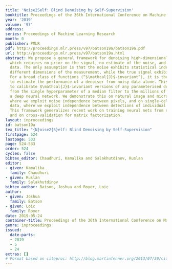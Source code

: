 ```yaml
---
title: 'Noise2Self: Blind Denoising by Self-Supervision'
booktitle: Proceedings of the 36th International Conference on Machine Learning
year: '2019'
volume: '97'
address: 
series: Proceedings of Machine Learning Research
month: 0
publisher: PMLR
pdf: http://proceedings.mlr.press/v97/batson19a/batson19a.pdf
url: http://proceedings.mlr.press/v97/batson19a.html
abstract: We propose a general framework for denoising high-dimensional measurements
  which requires no prior on the signal, no estimate of the noise, and no clean training
  data. The only assumption is that the noise exhibits statistical independence across
  different dimensions of the measurement, while the true signal exhibits some correlation.
  For a broad class of functions (“$\mathcal{J}$-invariant”), it is then possible
  to estimate the performance of a denoiser from noisy data alone. This allows us
  to calibrate $\mathcal{J}$-invariant versions of any parameterised denoising algorithm,
  from the single hyperparameter of a median filter to the millions of weights of
  a deep neural network. We demonstrate this on natural image and microscopy data,
  where we exploit noise independence between pixels, and on single-cell gene expression
  data, where we exploit independence between detections of individual molecules.
  This framework generalizes recent work on training neural nets from noisy images
  and on cross-validation for matrix factorization.
layout: inproceedings
id: batson19a
tex_title: "{N}oise2{S}elf: Blind Denoising by Self-Supervision"
firstpage: 524
lastpage: 533
page: 524-533
order: 524
cycles: false
bibtex_editor: Chaudhuri, Kamalika and Salakhutdinov, Ruslan
editor:
- given: Kamalika
  family: Chaudhuri
- given: Ruslan
  family: Salakhutdinov
bibtex_author: Batson, Joshua and Royer, Loic
author:
- given: Joshua
  family: Batson
- given: Loic
  family: Royer
date: 2019-05-24
container-title: Proceedings of the 36th International Conference on Machine Learning
genre: inproceedings
issued:
  date-parts:
  - 2019
  - 5
  - 24
extras: []
# Format based on citeproc: http://blog.martinfenner.org/2013/07/30/citeproc-yaml-for-bibliographies/
---
```

